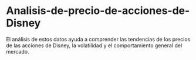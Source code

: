 # Analisis-de-precio-de-acciones-de-Disney
El análisis de estos datos ayuda a comprender las tendencias de los precios de las acciones de Disney, la  volatilidad y el comportamiento general del mercado.
